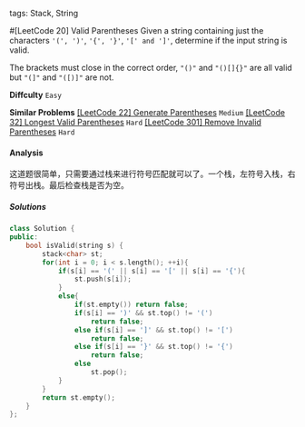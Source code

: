 tags: Stack, String

#[LeetCode 20] Valid Parentheses
Given a string containing just the characters `'(', ')'`, `'{', '}'`, `'[' and ']'`, determine if the input string is valid.

The brackets must close in the correct order, `"()"` and `"()[]{}"` are all valid but `"(]"` and `"([)]"` are not.

**Diffculty**
`Easy`

**Similar Problems**
[[LeetCode 22] Generate Parentheses]() `Medium`
[[LeetCode 32] Longest Valid Parentheses]() `Hard`
[[LeetCode 301] Remove Invalid Parentheses]() `Hard`


#### Analysis

这道题很简单，只需要通过栈来进行符号匹配就可以了。一个栈，左符号入栈，右符号出栈。最后检查栈是否为空。

##### Solutions

```cpp
class Solution {
public:
    bool isValid(string s) {
        stack<char> st;
        for(int i = 0; i < s.length(); ++i){
            if(s[i] == '(' || s[i] == '[' || s[i] == '{'){
                st.push(s[i]);
            }
            else{
                if(st.empty()) return false;
                if(s[i] == ')' && st.top() != '(')
                    return false;
                else if(s[i] == ']' && st.top() != '[')
                    return false;
                else if(s[i] == '}' && st.top() != '{')
                    return false;
                else
                    st.pop();
            }
        }
        return st.empty();
    }
};
```
